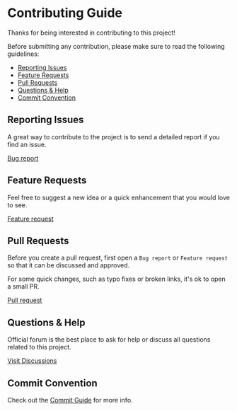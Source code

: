 # Contributing Guide

Thanks for being interested in contributing to this project!

Before submitting any contribution, please make sure to read the following guidelines:

- [Reporting Issues](#reporting-issues)
- [Feature Requests](#feature-requests)
- [Pull Requests](#pull-requests)
- [Questions & Help](#questions--help)
- [Commit Convention](#commit-convention)

## Reporting Issues

A great way to contribute to the project is to send a detailed report if you find an issue.

[Bug report](https://github.com/ivodolenc/animer/issues/new/choose)

## Feature Requests

Feel free to suggest a new idea or a quick enhancement that you would love to see.

[Feature request](https://github.com/ivodolenc/animer/discussions/new?category=ideas)

## Pull Requests

Before you create a pull request, first open a `Bug report` or `Feature request` so that it can be discussed and approved.

For some quick changes, such as typo fixes or broken links, it's ok to open a small PR.

[Pull request](https://github.com/ivodolenc/animer/pulls)

## Questions & Help

Official forum is the best place to ask for help or discuss all questions related to this project.

[Visit Discussions](https://github.com/ivodolenc/animer/discussions)

## Commit Convention

Check out the [Commit Guide](COMMIT_CONVENTION.md) for more info.
